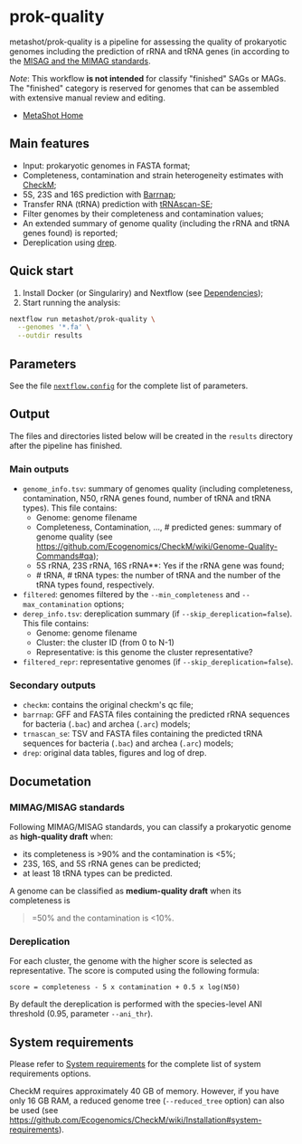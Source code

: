 # prok-quality

metashot/prok-quality is a pipeline for assessing the quality of prokaryotic
genomes including the prediction of rRNA and tRNA genes (in according to the
[MISAG and the MIMAG standards](https://doi.org/10.1038/nbt.3893).

*Note*: This workflow **is not intended** for classify "finished" SAGs or MAGs. The
"finished" category is reserved for genomes that can be assembled with extensive
manual review and editing.

- [MetaShot Home](https://metashot.github.io/)

## Main features

- Input: prokaryotic genomes in FASTA format;
- Completeness, contamination and strain heterogeneity estimates with
  [CheckM](https://ecogenomics.github.io/CheckM/);
- 5S, 23S and 16S prediction with [Barrnap](https://github.com/tseemann/barrnap);
- Transfer RNA (tRNA) prediction with [tRNAscan-SE](http://lowelab.ucsc.edu/tRNAscan-SE/);
- Filter genomes by their completeness and contamination values;
- An extended summary of genome quality (including the rRNA and tRNA genes
  found) is reported;
- Dereplication using [drep](https://github.com/MrOlm/drep).

## Quick start

1. Install Docker (or Singulariry) and Nextflow (see
   [Dependencies](https://metashot.github.io/#dependencies));
1. Start running the analysis:
   
  ```bash
  nextflow run metashot/prok-quality \
    --genomes '*.fa' \
    --outdir results
  ```

## Parameters
See the file [`nextflow.config`](nextflow.config) for the complete list of
parameters.

## Output
The files and directories listed below will be created in the `results`
directory after the pipeline has finished.

### Main outputs
- `genome_info.tsv`: summary of genomes quality (including completeness,
  contamination, N50, rRNA genes found, number of tRNA and tRNA types). This
  file contains:
  - Genome: genome filename
  - Completeness, Contamination, ..., # predicted genes: summary of genome
    quality (see
    https://github.com/Ecogenomics/CheckM/wiki/Genome-Quality-Commands#qa);
  - 5S rRNA, 23S rRNA, 16S rRNA**: Yes if the rRNA gene was found;
  - \# tRNA, \# tRNA types: the number of tRNA and the number of the tRNA
       types found, respectively.
- `filtered`: genomes filtered by the `--min_completeness` and
  `--max_contamination` options; 
- `derep_info.tsv`: dereplication summary (if `--skip_dereplication=false`).
  This file contains:
  - Genome: genome filename
  - Cluster: the cluster ID (from 0 to N-1)
  - Representative: is this genome the cluster representative?
- `filtered_repr`: representative genomes (if `--skip_dereplication=false`).

### Secondary outputs
- `checkm`: contains the original checkm's qc file;
- `barrnap`: GFF and FASTA files containing the predicted rRNA sequences for
  bacteria (`.bac`) and archea (`.arc`) models;
- `trnascan_se`: TSV and FASTA files containing the predicted tRNA sequences for
  bacteria (`.bac`) and archea (`.arc`) models;
- `drep`: original data tables, figures and log of drep.

## Documetation

### MIMAG/MISAG standards
Following MIMAG/MISAG standards, you can classify a prokaryotic genome as
**high-quality draft** when:
- its completeness is >90% and the contamination is <5%;
- 23S, 16S, and 5S rRNA genes can be predicted;
- at least 18 tRNA types can be predicted.

A genome can be classified as **medium-quality draft** when its completeness is
>=50% and the contamination is <10%.

### Dereplication
For each cluster, the genome with the higher score is selected as
representative. The score is computed using the following formula:

  ```
  score = completeness - 5 x contamination + 0.5 x log(N50)
  ```
By default the dereplication is performed with the species-level ANI threshold
(0.95, parameter `--ani_thr`).

## System requirements
Please refer to [System
requirements](https://metashot.github.io/#system-requirements) for the complete
list of system requirements options.

CheckM requires approximately 40 GB of memory. However, if you have only 16 GB
RAM, a reduced genome tree (`--reduced_tree` option) can also be used (see
https://github.com/Ecogenomics/CheckM/wiki/Installation#system-requirements).
